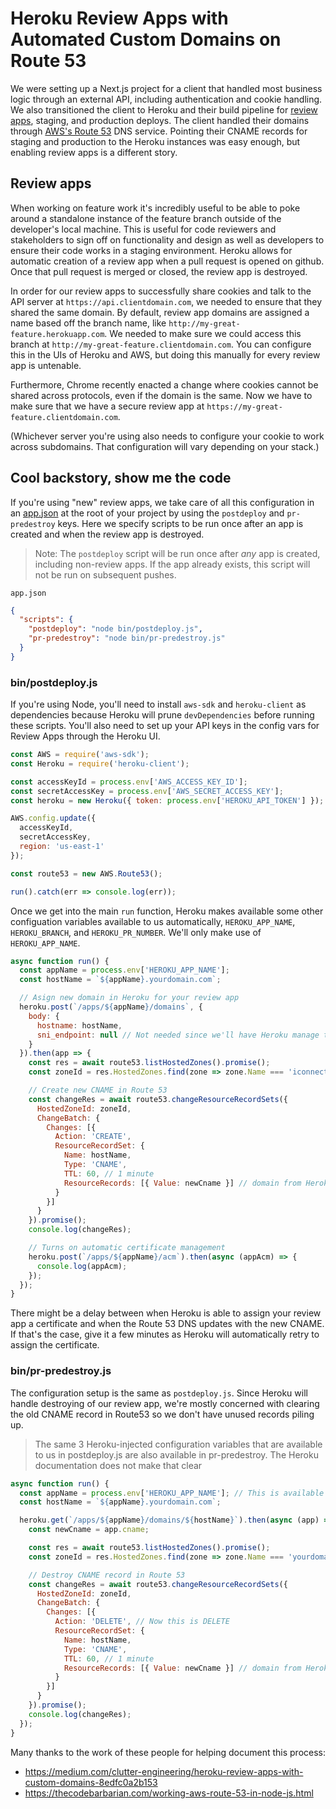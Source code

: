 # Heroku Review Apps with Automated Custom Domains on Route 53

We were setting up a Next.js project for a client that handled most business logic through an external API, including authentication and cookie handling. We also transitioned the client to Heroku and their build pipeline for [review apps](https://devcenter.heroku.com/articles/github-integration-review-apps), staging, and production deploys. The client handled their domains through [AWS's Route 53](https://aws.amazon.com/route53/) DNS service. Pointing their CNAME records for staging and production to the Heroku instances was easy enough, but enabling review apps is a different story.

## Review apps

When working on feature work it's incredibly useful to be able to poke around a standalone instance of the feature branch outside of the developer's local machine. This is useful for code reviewers and stakeholders to sign off on functionality and design as well as developers to ensure their code works in a staging environment. Heroku allows for automatic creation of a review app when a pull request is opened on github. Once that pull request is merged or closed, the review app is destroyed. 

In order for our review apps to successfully share cookies and talk to the API server at `https://api.clientdomain.com`, we needed to ensure that they shared the same domain. By default, review app domains are assigned a name based off the branch name, like `http://my-great-feature.herokuapp.com`. We needed to make sure we could access this branch at `http://my-great-feature.clientdomain.com`. You can configure this in the UIs of Heroku and AWS, but doing this manually for every review app is untenable.

Furthermore, Chrome recently enacted a change where cookies cannot be shared across protocols, even if the domain is the same. Now we have to make sure that we have a secure review app at `https://my-great-feature.clientdomain.com`.

(Whichever server you're using also needs to configure your cookie to work across subdomains. That configuration will vary depending on your stack.)

## Cool backstory, show me the code

If you're using "new" review apps, we take care of all this configuration in an [app.json](https://devcenter.heroku.com/articles/app-json-schema) at the root of your project by using the `postdeploy` and `pr-predestroy` keys. Here we specify scripts to be run once after an app is created and when the review app is destroyed.

> Note: The `postdeploy` script will be run once after _any_ app is created, including non-review apps. If the app already exists, this script will not be run on subsequent pushes.

`app.json`
```json
{
  "scripts": {
    "postdeploy": "node bin/postdeploy.js",
    "pr-predestroy": "node bin/pr-predestroy.js"
  }
}
```

### bin/postdeploy.js

If you're using Node, you'll need to install `aws-sdk` and `heroku-client` as dependencies because Heroku will prune `devDependencies` before running these scripts. You'll also need to set up your API keys in the config vars for Review Apps through the Heroku UI.

```js
const AWS = require('aws-sdk');
const Heroku = require('heroku-client');

const accessKeyId = process.env['AWS_ACCESS_KEY_ID'];
const secretAccessKey = process.env['AWS_SECRET_ACCESS_KEY'];
const heroku = new Heroku({ token: process.env['HEROKU_API_TOKEN'] });

AWS.config.update({
  accessKeyId,
  secretAccessKey,
  region: 'us-east-1'
});

const route53 = new AWS.Route53();

run().catch(err => console.log(err));
```

Once we get into the main `run` function, Heroku makes available some other configuation variables available to us automatically, `HEROKU_APP_NAME`, `HEROKU_BRANCH`, and `HEROKU_PR_NUMBER`. We'll only make use of `HEROKU_APP_NAME`.

```js
async function run() {
  const appName = process.env['HEROKU_APP_NAME']; 
  const hostName = `${appName}.yourdomain.com`;

  // Asign new domain in Heroku for your review app
  heroku.post(`/apps/${appName}/domains`, {
    body: {
      hostname: hostName,
      sni_endpoint: null // Not needed since we'll have Heroku manage this for us
    }
  }).then(app => {
    const res = await route53.listHostedZones().promise();
    const zoneId = res.HostedZones.find(zone => zone.Name === 'iconnections.io.').Id;

    // Create new CNAME in Route 53
    const changeRes = await route53.changeResourceRecordSets({
      HostedZoneId: zoneId,
      ChangeBatch: {
        Changes: [{ 
          Action: 'CREATE',
          ResourceRecordSet: {
            Name: hostName,
            Type: 'CNAME',
            TTL: 60, // 1 minute
            ResourceRecords: [{ Value: newCname }] // domain from Heroku
          }
        }]
      }
    }).promise();
    console.log(changeRes);

    // Turns on automatic certificate management
    heroku.post(`/apps/${appName}/acm`).then(async (appAcm) => {
      console.log(appAcm);
    });
  });
}
```

There might be a delay between when Heroku is able to assign your review app a certificate and when the Route 53 DNS updates with the new CNAME. If that's the case, give it a few minutes as Heroku will automatically retry to assign the certificate.

### bin/pr-predestroy.js

The configuration setup is the same as `postdeploy.js`. Since Heroku will handle destroying of our review app, we're mostly concerned with clearing the old CNAME record in Route53 so we don't have unused records piling up. 

> The same 3 Heroku-injected configuration variables that are available to us in postdeploy.js are also available in pr-predestroy. The Heroku documentation does not make that clear

```js
async function run() {
  const appName = process.env['HEROKU_APP_NAME']; // This is available to us in pr-predestroy too!
  const hostName = `${appName}.yourdomain.com`;

  heroku.get(`/apps/${appName}/domains/${hostName}`).then(async (app) => {
    const newCname = app.cname;

    const res = await route53.listHostedZones().promise();
    const zoneId = res.HostedZones.find(zone => zone.Name === 'yourdomain.com.').Id;

    // Destroy CNAME record in Route 53
    const changeRes = await route53.changeResourceRecordSets({
      HostedZoneId: zoneId,
      ChangeBatch: {
        Changes: [{ 
          Action: 'DELETE', // Now this is DELETE
          ResourceRecordSet: {
            Name: hostName,
            Type: 'CNAME',
            TTL: 60, // 1 minute
            ResourceRecords: [{ Value: newCname }] // domain from Heroku
          }
        }]
      }
    }).promise();
    console.log(changeRes);
  });
}
```

Many thanks to the work of these people for helping document this process:
- https://medium.com/clutter-engineering/heroku-review-apps-with-custom-domains-8edfc0a2b153
- https://thecodebarbarian.com/working-aws-route-53-in-node-js.html

